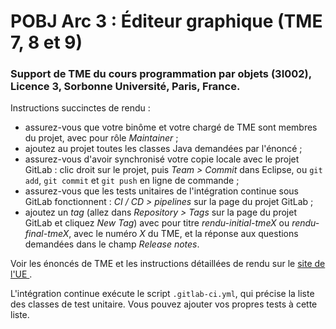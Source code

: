 # POBJ Arc 3 : Éditeur graphique (TME 7, 8 et 9)

### Support de TME du cours programmation par objets (3I002), Licence 3, Sorbonne Université, Paris, France.

Instructions succinctes de rendu :
* assurez-vous que votre binôme et votre chargé de TME sont membres du projet, avec pour rôle _Maintainer_ ;
* ajoutez au projet toutes les classes Java demandées par l'énoncé ;
* assurez-vous d'avoir synchronisé votre copie locale avec le projet GitLab : clic droit sur le projet, puis _Team > Commit_ dans Eclipse, ou `git add`, `git commit` et `git push` en ligne de commande ;
* assurez-vous que les tests unitaires de l'intégration continue sous GitLab fonctionnent : _CI / CD > pipelines_ sur la page du projet GitLab ;
* ajoutez un _tag_ (allez dans _Repository > Tags_ sur la page du projet GitLab et cliquez _New Tag_) avec pour titre _rendu-initial-tmeX_ ou _rendu-final-tmeX_, avec le numéro _X_ du TME, et la réponse aux questions demandées dans le champ _Release notes_.

Voir les énoncés de TME et les instructions détaillées de rendu sur le [site de l'UE ](http://www-licence.ufr-info-p6.jussieu.fr/lmd/licence/2018/ue/3I002-2019fev/).

L'intégration continue exécute le script `.gitlab-ci.yml`, qui précise la liste des classes de test unitaire. Vous pouvez ajouter vos propres tests à cette liste.
